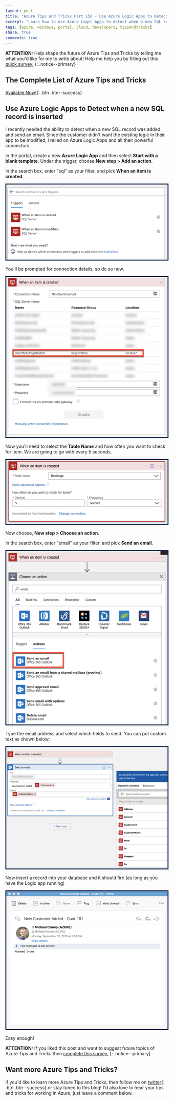 ```yaml
---
layout: post
title: "Azure Tips and Tricks Part 156 - Use Azure Logic Apps to Detect when a new SQL record is inserted"
excerpt: "Learn how to use Azure Logic Apps to detect when a new SQL record is inserted"
tags: [azure, windows, portal, cloud, developers, tipsandtricks]
share: true
comments: true
---
```


**ATTENTION:** Help shape the future of Azure Tips and Tricks by telling me what you'd like for me to write about! Help me help you by filling out this [quick survey.](https://forms.office.com/Pages/ResponsePage.aspx?id=v4j5cvGGr0GRqy180BHbR0m_7PjUWSdOsfLRTa0HuzZUNE1PS1ZNR0pOUktSTUE2Wk0yWUxRQVI1WC4u)
{: .notice--primary}

## The Complete List of Azure Tips and Tricks

[Available Now!](https://michaelcrump.net/azure-tips-and-tricks-complete-list/){: .btn .btn--success} 

## Use Azure Logic Apps to Detect when a new SQL record is inserted

I recently needed the ability to detect when a new SQL record was added and send an email. Since the customer didn't want the existing logic in their app to be modified, I relied on Azure Logic Apps and all their powerful connectors. 

In the portal, create a new **Azure Logic App** and then select **Start with a blank template**. Under the trigger, choose **New step > Add an action**.

In the search box, enter "sql" as your filter. and pick **When an item is created**. 

<img style="border:3px solid #021a40" src="/files/logicsql1.png">

You'll be prompted for connection details, so do so now.

<img style="border:3px solid #021a40" src="/files/logicsql2.png">

Now you'll need to select the **Table Name** and how often you want to check for item. We are going to go with every 5 seconds. 

<img style="border:3px solid #021a40" src="/files/logicsql3.png">

Now choose, **New step > Choose an action**.

In the search box, enter "email" as your filter. and pick **Send an email**. 

<img style="border:3px solid #021a40" src="/files/logicsql4.png">

Type the email address and select which fields to send. You can put custom text as shown below:

<img style="border:3px solid #021a40" src="/files/logicsql5.png">

Now insert a record into your database and it should fire (as long as you have the Logic app running)

<img style="border:3px solid #021a40" src="/files/logicsql6.png">

Easy enough!

**ATTENTION:** If you liked this post and want to suggest future topics of Azure Tips and Tricks then [complete this survey.](https://forms.office.com/Pages/ResponsePage.aspx?id=v4j5cvGGr0GRqy180BHbR0m_7PjUWSdOsfLRTa0HuzZUNE1PS1ZNR0pOUktSTUE2Wk0yWUxRQVI1WC4u)
{: .notice--primary}

## Want more Azure Tips and Tricks?

If you'd like to learn more Azure Tips and Tricks, then follow me on [twitter](http://twitter.com/mbcrump){: .btn .btn--success} or stay tuned to this blog! I'd also love to hear your tips and tricks for working in Azure, just leave a comment below. 